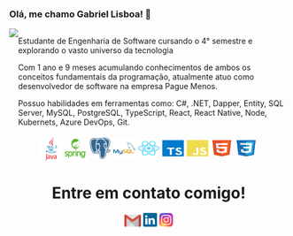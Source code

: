 ### Olá, me chamo Gabriel Lisboa! 👋
<div style="display: flex;">
  <img align="right" height="160em" src="https://github-readme-stats.vercel.app/api/top-langs/?username=LisboaDev23&layout=compact&langs_count=16&theme=react"/>
  <div>
    <p>Estudante de Engenharia de Software cursando o 4° semestre e explorando o vasto universo da tecnologia</p>
    <p>Com 1 ano e 9 meses acumulando conhecimentos de ambos os conceitos fundamentais da programação, atualmente atuo como desenvolvedor de software na empresa Pague Menos.</p>
    <p>Possuo habilidades em ferramentas como: C#, .NET, Dapper, Entity, SQL Server, MySQL, PostgreSQL, TypeScript, React, React Native, Node, Kubernets, Azure DevOps, Git.</p>
  </div>
</div>
<div align="center">
   <div style="display:inline_block">
    <img align="center" height="43" width="40" alt="java-icon" src="https://raw.githubusercontent.com/devicons/devicon/6910f0503efdd315c8f9b858234310c06e04d9c0/icons/java/java-original-wordmark.svg" >
    <img align="center" height="50" width="40" alt="spring-icon" src="https://raw.githubusercontent.com/devicons/devicon/6910f0503efdd315c8f9b858234310c06e04d9c0/icons/spring/spring-original-wordmark.svg" >
    <img align="center" height="40" width="40" alt="postgre-icon" src="https://raw.githubusercontent.com/devicons/devicon/6910f0503efdd315c8f9b858234310c06e04d9c0/icons/postgresql/postgresql-plain.svg" >
    <img align="center" height="40" width="40" alt="mysql-icon" src="https://raw.githubusercontent.com/devicons/devicon/6910f0503efdd315c8f9b858234310c06e04d9c0/icons/mysql/mysql-original-wordmark.svg" >
     <img align="center" height="30" width="40" alt="react-icon"  src="https://raw.githubusercontent.com/devicons/devicon/6910f0503efdd315c8f9b858234310c06e04d9c0/icons/react/react-original.svg">
     <img align="center" height="30" width="40" alt="ts-icon"  src="https://raw.githubusercontent.com/devicons/devicon/6910f0503efdd315c8f9b858234310c06e04d9c0/icons/typescript/typescript-original.svg">
    <img align="center" height="30" width="40" alt="js-icon"  src="https://raw.githubusercontent.com/devicons/devicon/master/icons/javascript/javascript-plain.svg">
    <img align="center" height="30" width="40" alt="html-icon" src="https://raw.githubusercontent.com/devicons/devicon/master/icons/html5/html5-original.svg">
    <img align="center" height="30" width="40" alt="css-icon" src="https://raw.githubusercontent.com/devicons/devicon/master/icons/css3/css3-original.svg">
   </div>

   <h1 align="center">Entre em contato comigo!</h1>
    <a href = "mailto: gabriel.lisboadv@gmail.com" style="text-decoration: none;">
      <img width="30" src="gmail.svg">
    </a>
    <a href = "https://www.linkedin.com/in/gblisboadev/" style="text-decoration: none;">
      <img width="25" src="linkedin.svg">
    </a>
    <a href = "https://www.instagram.com/gb.lisboa_/" style="text-decoration: none;">
      <img width="25" src="instagram.png">
    </a>
</div>
